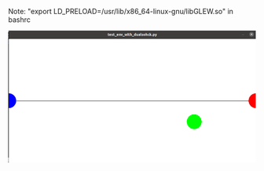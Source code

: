 Note: 
"export LD_PRELOAD=/usr/lib/x86_64-linux-gnu/libGLEW.so" in bashrc

![alt text](https://github.com/tahara-codes/Position_Control_2D_Env/blob/main/environment.png)
